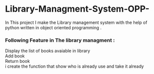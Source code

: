 # Library-Managment-System-OPP-
In This project I make the Library management system with the help of python written in object oriented programming .

### Following Feature in The library managment : <br>
Display the list of books avaiable in library  <br>
Add book   <br>
Return book  <br>
i create the function that show who is already use and take it already <br>

